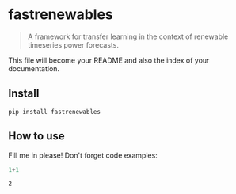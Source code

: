 # fastrenewables
> A framework for transfer learning in the context of renewable timeseries power forecasts.


This file will become your README and also the index of your documentation.

## Install

`pip install fastrenewables`

## How to use

Fill me in please! Don't forget code examples:

```python
1+1
```




    2


